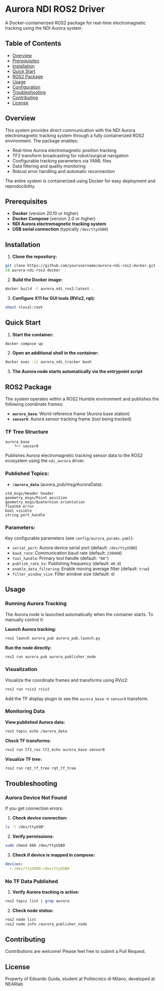 # Aurora NDI ROS2 Driver

A Docker-containerized ROS2 package for real-time electromagnetic tracking using the NDI Aurora system.

## Table of Contents

* [Overview](#overview)
* [Prerequisites](#prerequisites)
* [Installation](#installation)
* [Quick Start](#quick-start)
* [ROS2 Package](#ros2-package)
* [Usage](#usage)
* [Configuration](#configuration)
* [Troubleshooting](#troubleshooting)
* [Contributing](#contributing)
* [License](#license)

## Overview

This system provides direct communication with the NDI Aurora electromagnetic tracking system through a fully containerized ROS2 environment. The package enables:

* Real-time Aurora electromagnetic position tracking
* TF2 transform broadcasting for robot/surgical navigation
* Configurable tracking parameters via YAML files
* Data filtering and quality monitoring
* Robust error handling and automatic reconnection

The entire system is containerized using Docker for easy deployment and reproducibility.

## Prerequisites

* **Docker** (version 20.10 or higher)
* **Docker Compose** (version 2.0 or higher)
* **NDI Aurora electromagnetic tracking system**
* **USB serial connection** (typically `/dev/ttyUSB0`)

## Installation

1. **Clone the repository:**

```bash
git clone https://github.com/yourusername/aurora-ndi-ros2-docker.git
cd aurora-ndi-ros2-docker
```

2. **Build the Docker image:**

```bash
docker build -t aurora_ndi_ros2:latest .
```

3. **Configure X11 for GUI tools (RViz2, rqt):**

```bash
xhost +local:root
```

## Quick Start

1. **Start the container:**

```bash
docker compose up
```

2. **Open an additional shell in the container:**

```bash
docker exec -it aurora_ndi_tracker bash
```

3. **The Aurora node starts automatically via the entrypoint script**

## ROS2 Package

The system operates within a ROS2 Humble environment and publishes the following coordinate frames:

* **`aurora_base`**: World reference frame (Aurora base station)
* **`sensor0`**: Aurora sensor tracking frame (tool being tracked)

### TF Tree Structure

```
aurora_base
    └── sensor0
```

Publishes Aurora electromagnetic tracking sensor data to the ROS2 ecosystem using the `ndi_aurora` driver.

### Published Topics:

* **`/aurora_data`** (aurora_pub/msg/AuroraData):

```
std_msgs/Header header
geometry_msgs/Point position
geometry_msgs/Quaternion orientation
float64 error
bool visible
string port_handle
```

### Parameters:

Key configurable parameters (see `config/aurora_params.yaml`):

* `serial_port`: Aurora device serial port (default: `/dev/ttyUSB0`)
* `baud_rate`: Communication baud rate (default: `230400`)
* `tool_handle`: Primary tool handle (default: `"0A"`)
* `publish_rate_hz`: Publishing frequency (default: `40.0`)
* `enable_data_filtering`: Enable moving average filter (default: `true`)
* `filter_window_size`: Filter window size (default: `4`)

## Usage

### Running Aurora Tracking

The Aurora node is launched automatically when the container starts. To manually control it:

**Launch Aurora tracking:**

```bash
ros2 launch aurora_pub aurora_pub.launch.py
```

**Run the node directly:**

```bash
ros2 run aurora_pub aurora_publisher_node
```

### Visualization

Visualize the coordinate frames and transforms using RViz2:

```bash
ros2 run rviz2 rviz2
```

Add the TF display plugin to see the `aurora_base` → `sensor0` transform.

### Monitoring Data

**View published Aurora data:**

```bash
ros2 topic echo /aurora_data
```

**Check TF transforms:**

```bash
ros2 run tf2_ros tf2_echo aurora_base sensor0
```

**Visualize TF tree:**

```bash
ros2 run rqt_tf_tree rqt_tf_tree
```

## Troubleshooting

### Aurora Device Not Found

If you get connection errors:

1. **Check device connection:**
```bash
ls -l /dev/ttyUSB*
```

2. **Verify permissions:**
```bash
sudo chmod 666 /dev/ttyUSB0
```

3. **Check if device is mapped in compose:**
```yaml
devices:
  - /dev/ttyUSB0:/dev/ttyUSB0
```

### No TF Data Published

1. **Verify Aurora tracking is active:**
```bash
ros2 topic list | grep aurora
```

2. **Check node status:**
```bash
ros2 node list
ros2 node info /aurora_publisher_node
```

## Contributing

Contributions are welcome! Please feel free to submit a Pull Request.

## License

Property of Edoardo Guida, student at Politecnico di Milano, developed at NEARlab
